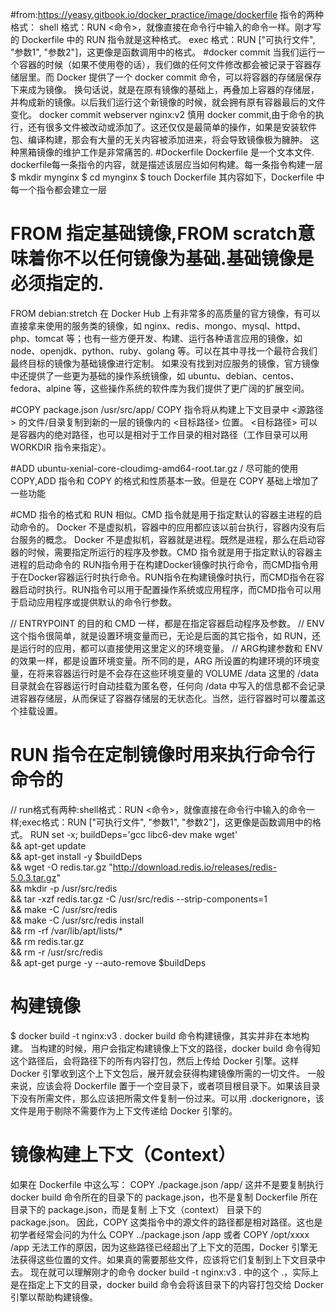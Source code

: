 #from:https://yeasy.gitbook.io/docker_practice/image/dockerfile
指令的两种格式：
shell 格式：RUN <命令>，就像直接在命令行中输入的命令一样。刚才写的 Dockerfile 中的 RUN 指令就是这种格式。
exec 格式：RUN ["可执行文件", "参数1", "参数2"]，这更像是函数调用中的格式。
#docker commit
当我们运行一个容器的时候（如果不使用卷的话），我们做的任何文件修改都会被记录于容器存储层里。而 Docker 提供了一个 docker commit 命令，可以将容器的存储层保存下来成为镜像。
换句话说，就是在原有镜像的基础上，再叠加上容器的存储层，并构成新的镜像。以后我们运行这个新镜像的时候，就会拥有原有容器最后的文件变化。
docker commit webserver nginx:v2
慎用 docker commit,由于命令的执行，还有很多文件被改动或添加了。这还仅仅是最简单的操作，如果是安装软件包、编译构建，那会有大量的无关内容被添加进来，将会导致镜像极为臃肿。
这种黑箱镜像的维护工作是非常痛苦的.
#Dockerfile 
Dockerfile 是一个文本文件.
dockerfile每一条指令的内容，就是描述该层应当如何构建。每一条指令构建一层
$ mkdir mynginx
$ cd mynginx
$ touch Dockerfile
其内容如下，Dockerfile 中每一个指令都会建立一层
# FROM 指定基础镜像,FROM scratch意味着你不以任何镜像为基础.基础镜像是必须指定的.
FROM debian:stretch
在 Docker Hub 上有非常多的高质量的官方镜像，有可以直接拿来使用的服务类的镜像，如 nginx、redis、mongo、mysql、httpd、php、tomcat 等；也有一些方便开发、构建、运行各种语言应用的镜像，如 node、openjdk、python、ruby、golang 等。可以在其中寻找一个最符合我们最终目标的镜像为基础镜像进行定制。
如果没有找到对应服务的镜像，官方镜像中还提供了一些更为基础的操作系统镜像，如 ubuntu、debian、centos、fedora、alpine 等，这些操作系统的软件库为我们提供了更广阔的扩展空间。

#COPY package.json /usr/src/app/
COPY 指令将从构建上下文目录中 <源路径> 的文件/目录复制到新的一层的镜像内的 <目标路径> 位置。
<目标路径> 可以是容器内的绝对路径，也可以是相对于工作目录的相对路径（工作目录可以用 WORKDIR 指令来指定）。

#ADD ubuntu-xenial-core-cloudimg-amd64-root.tar.gz /
尽可能的使用 COPY,ADD 指令和 COPY 的格式和性质基本一致。但是在 COPY 基础上增加了一些功能

#CMD 指令的格式和 RUN 相似。CMD 指令就是用于指定默认的容器主进程的启动命令的。
Docker 不是虚拟机，容器中的应用都应该以前台执行，容器内没有后台服务的概念。
Docker 不是虚拟机，容器就是进程。既然是进程，那么在启动容器的时候，需要指定所运行的程序及参数。CMD 指令就是用于指定默认的容器主进程的启动命令的
RUN指令用于在构建Docker镜像时执行命令，而CMD指令用于在Docker容器运行时执行命令。RUN指令在构建镜像时执行，而CMD指令在容器启动时执行。RUN指令可以用于配置操作系统或应用程序，而CMD指令可以用于启动应用程序或提供默认的命令行参数。


// ENTRYPOINT 的目的和 CMD 一样，都是在指定容器启动程序及参数。
// ENV 这个指令很简单，就是设置环境变量而已，无论是后面的其它指令，如 RUN，还是运行时的应用，都可以直接使用这里定义的环境变量。
// ARG构建参数和 ENV 的效果一样，都是设置环境变量。所不同的是，ARG 所设置的构建环境的环境变量，在将来容器运行时是不会存在这些环境变量的
VOLUME /data
这里的 /data 目录就会在容器运行时自动挂载为匿名卷，任何向 /data 中写入的信息都不会记录进容器存储层，从而保证了容器存储层的无状态化。当然，运行容器时可以覆盖这个挂载设置。
# RUN 指令在定制镜像时用来执行命令行命令的
// run格式有两种:shell格式：RUN <命令>，就像直接在命令行中输入的命令一样;exec格式：RUN ["可执行文件", "参数1", "参数2"]，这更像是函数调用中的格式。
RUN set -x; buildDeps='gcc libc6-dev make wget' \
    && apt-get update \
    && apt-get install -y $buildDeps \
    && wget -O redis.tar.gz "http://download.redis.io/releases/redis-5.0.3.tar.gz" \
    && mkdir -p /usr/src/redis \
    && tar -xzf redis.tar.gz -C /usr/src/redis --strip-components=1 \
    && make -C /usr/src/redis \
    && make -C /usr/src/redis install \
    && rm -rf /var/lib/apt/lists/* \
    && rm redis.tar.gz \
    && rm -r /usr/src/redis \
    && apt-get purge -y --auto-remove $buildDeps
# 构建镜像    
$ docker build -t nginx:v3 .
docker build 命令构建镜像，其实并非在本地构建。
当构建的时候，用户会指定构建镜像上下文的路径，docker build 命令得知这个路径后，会将路径下的所有内容打包，然后上传给 Docker 引擎。这样 Docker 引擎收到这个上下文包后，展开就会获得构建镜像所需的一切文件。
一般来说，应该会将 Dockerfile 置于一个空目录下，或者项目根目录下。如果该目录下没有所需文件，那么应该把所需文件复制一份过来。可以用 .dockerignore，该文件是用于剔除不需要作为上下文传递给 Docker 引擎的。  
  
# 镜像构建上下文（Context）
如果在 Dockerfile 中这么写：
COPY ./package.json /app/
这并不是要复制执行 docker build 命令所在的目录下的 package.json，也不是复制 Dockerfile 所在目录下的 package.json，而是复制 上下文（context） 目录下的 package.json。 
因此，COPY 这类指令中的源文件的路径都是相对路径。这也是初学者经常会问的为什么 COPY ../package.json /app 或者 COPY /opt/xxxx /app 无法工作的原因，因为这些路径已经超出了上下文的范围，Docker 引擎无法获得这些位置的文件。如果真的需要那些文件，应该将它们复制到上下文目录中去。
现在就可以理解刚才的命令 docker build -t nginx:v3 . 中的这个 .，实际上是在指定上下文的目录，docker build 命令会将该目录下的内容打包交给 Docker 引擎以帮助构建镜像。
